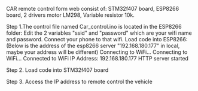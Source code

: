 CAR remote control form web
consist of: STM32f407 board, ESP8266 board, 2 drivers motor LM298, Variable resistor 10k.

Step 1.The control file named Car_control.ino is located in the ESP8266 folder:
    Edit the 2 variables "ssid" and "password" which are your wifi name and password. 
    Connect your phone to that wifi.
    Load code into ESP8266:
        (Below is the address of the esp8266 server "192.168.180.177" in local, maybe your address will be different)
        Connecting to WiFi...
        Connecting to WiFi...
        Connected to WiFi
        IP Address: 192.168.180.177
        HTTP server started

Step 2. Load code into STM32f407 board

Step 3. Access the IP address to remote control the vehicle